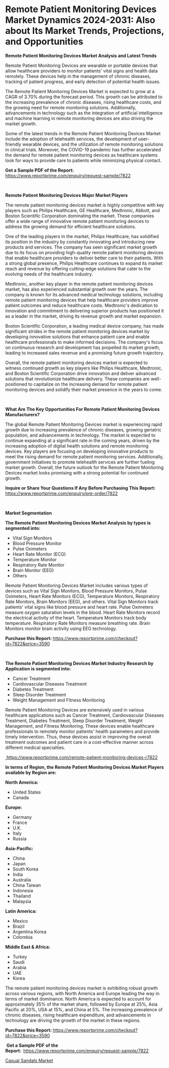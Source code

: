 <p><h1>Remote Patient Monitoring Devices Market Dynamics 2024-2031: Also about Its Market Trends, Projections, and Opportunities</h1></p><p><strong>Remote Patient Monitoring Devices Market Analysis and Latest Trends</strong></p>
<p><p>Remote Patient Monitoring Devices are wearable or portable devices that allow healthcare providers to monitor patients' vital signs and health data remotely. These devices help in the management of chronic diseases, tracking of patient progress, and early detection of potential health issues.</p><p>The Remote Patient Monitoring Devices Market is expected to grow at a CAGR of 3.70% during the forecast period. This growth can be attributed to the increasing prevalence of chronic diseases, rising healthcare costs, and the growing need for remote monitoring solutions. Additionally, advancements in technology such as the integration of artificial intelligence and machine learning in remote monitoring devices are also driving the market growth.</p><p>Some of the latest trends in the Remote Patient Monitoring Devices Market include the adoption of telehealth services, the development of user-friendly wearable devices, and the utilization of remote monitoring solutions in clinical trials. Moreover, the COVID-19 pandemic has further accelerated the demand for remote patient monitoring devices as healthcare systems look for ways to provide care to patients while minimizing physical contact.</p></p>
<p><strong>Get a Sample PDF of the Report:&nbsp;</strong> <a href="https://www.reportprime.com/enquiry/request-sample/7822">https://www.reportprime.com/enquiry/request-sample/7822</a></p>
<p>&nbsp;</p>
<p><strong>Remote Patient Monitoring Devices Major Market Players</strong></p>
<p><p>The remote patient monitoring devices market is highly competitive with key players such as Philips Healthcare, GE Healthcare, Medtronic, Abbott, and Boston Scientific Corporation dominating the market. These companies offer a wide range of innovative remote patient monitoring devices to address the growing demand for efficient healthcare solutions.</p><p>One of the leading players in the market, Philips Healthcare, has solidified its position in the industry by constantly innovating and introducing new products and services. The company has seen significant market growth due to its focus on providing high-quality remote patient monitoring devices that enable healthcare providers to deliver better care to their patients. With a strong global presence, Philips Healthcare continues to expand its market reach and revenue by offering cutting-edge solutions that cater to the evolving needs of the healthcare industry.</p><p>Medtronic, another key player in the remote patient monitoring devices market, has also experienced substantial growth over the years. The company is known for its advanced medical technology solutions, including remote patient monitoring devices that help healthcare providers improve patient outcomes and reduce healthcare costs. Medtronic's dedication to innovation and commitment to delivering superior products has positioned it as a leader in the market, driving its revenue growth and market expansion.</p><p>Boston Scientific Corporation, a leading medical device company, has made significant strides in the remote patient monitoring devices market by developing innovative solutions that enhance patient care and enable healthcare professionals to make informed decisions. The company's focus on continuous research and development has propelled its market growth, leading to increased sales revenue and a promising future growth trajectory.</p><p>Overall, the remote patient monitoring devices market is expected to witness continued growth as key players like Philips Healthcare, Medtronic, and Boston Scientific Corporation drive innovation and deliver advanced solutions that revolutionize healthcare delivery. These companies are well-positioned to capitalize on the increasing demand for remote patient monitoring devices and solidify their market presence in the years to come.</p></p>
<p>&nbsp;</p>
<p><strong>What Are The Key Opportunities For Remote Patient Monitoring Devices Manufacturers?</strong></p>
<p><p>The global Remote Patient Monitoring Devices market is experiencing rapid growth due to increasing prevalence of chronic diseases, growing geriatric population, and advancements in technology. The market is expected to continue expanding at a significant rate in the coming years, driven by the increasing adoption of digital health solutions and remote monitoring devices. Key players are focusing on developing innovative products to meet the rising demand for remote patient monitoring services. Additionally, government initiatives to promote telehealth services are further fueling market growth. Overall, the future outlook for the Remote Patient Monitoring Devices market looks promising with a strong potential for continued growth.</p></p>
<p><strong>Inquire or Share Your Questions If Any Before Purchasing This Report:</strong> <a href="https://www.reportprime.com/enquiry/pre-order/7822">https://www.reportprime.com/enquiry/pre-order/7822</a></p>
<p>&nbsp;</p>
<p><strong>Market Segmentation</strong></p>
<p><strong>The Remote Patient Monitoring Devices Market Analysis by types is segmented into:</strong></p>
<p><ul><li>Vital Sign Monitors</li><li>Blood Pressure Monitor</li><li>Pulse Oximeters</li><li>Heart Rate Monitor (ECG)</li><li>Temperature Monitor</li><li>Respiratory Rate Monitor</li><li>Brain Monitor (EEG)</li><li>Others</li></ul></p>
<p><p>Remote Patient Monitoring Devices Market includes various types of devices such as Vital Sign Monitors, Blood Pressure Monitors, Pulse Oximeters, Heart Rate Monitors (ECG), Temperature Monitors, Respiratory Rate Monitors, Brain Monitors (EEG), and others. Vital Sign Monitors track patients' vital signs like blood pressure and heart rate. Pulse Oximeters measure oxygen saturation levels in the blood. Heart Rate Monitors record the electrical activity of the heart. Temperature Monitors track body temperature. Respiratory Rate Monitors measure breathing rate. Brain Monitors monitor brain activity using EEG technology.</p></p>
<p><strong>Purchase this Report:&nbsp;</strong><a href="https://www.reportprime.com/checkout?id=7822&price=3590">https://www.reportprime.com/checkout?id=7822&price=3590</a></p>
<p>&nbsp;</p>
<p><strong>The Remote Patient Monitoring Devices Market Industry Research by Application is segmented into:</strong></p>
<p><ul><li>Cancer Treatment</li><li>Cardiovascular Diseases Treatment</li><li>Diabetes Treatment</li><li>Sleep Disorder Treatment</li><li>Weight Management and Fitness Monitoring</li></ul></p>
<p><p>Remote Patient Monitoring Devices are extensively used in various healthcare applications such as Cancer Treatment, Cardiovascular Diseases Treatment, Diabetes Treatment, Sleep Disorder Treatment, Weight Management, and Fitness Monitoring. These devices enable healthcare professionals to remotely monitor patients' health parameters and provide timely intervention. Thus, these devices assist in improving the overall treatment outcomes and patient care in a cost-effective manner across different medical specialties.</p></p>
<p><a href="https://www.reportprime.com/remote-patient-monitoring-devices-r7822">&nbsp;https://www.reportprime.com/remote-patient-monitoring-devices-r7822</a></p>
<p><strong>In terms of Region, the Remote Patient Monitoring Devices Market Players available by Region are:</strong></p>
<p>
    <p> <strong> North America: </strong>
        <ul>
            <li>United States</li>
            <li>Canada</li>
        </ul>
        </p> 
    <p> <strong> Europe: </strong>
        <ul>
            <li>Germany</li>
            <li>France</li>
            <li>U.K.</li>
            <li>Italy</li>
            <li>Russia</li>
        </ul>
        </p> 
    <p> <strong> Asia-Pacific: </strong>
        <ul>
            <li>China</li>
            <li>Japan</li>
            <li>South Korea</li>
            <li>India</li>
            <li>Australia</li>
            <li>China Taiwan</li>
            <li>Indonesia</li>
            <li>Thailand</li>
            <li>Malaysia</li>
        </ul>
        </p> 
    <p> <strong> Latin America: </strong>
        <ul>
            <li>Mexico</li>
            <li>Brazil</li>
            <li>Argentina Korea</li>
            <li>Colombia</li>
        </ul>
        </p> 
    <p> <strong> Middle East & Africa: </strong>
        <ul>
            <li>Turkey</li>
            <li>Saudi</li>
            <li>Arabia</li>
            <li>UAE</li>
            <li>Korea</li>
        </ul>
    </p>
    </p>
<p><p>The remote patient monitoring devices market is exhibiting robust growth across various regions, with North America and Europe leading the way in terms of market dominance. North America is expected to account for approximately 35% of the market share, followed by Europe at 25%, Asia Pacific at 20%, USA at 15%, and China at 5%. The increasing prevalence of chronic diseases, rising healthcare expenditure, and advancements in technology are driving the growth of the market in these regions.</p></p>
<p><strong>Purchase this Report: </strong><a href="https://www.reportprime.com/checkout?id=7822&price=3590">https://www.reportprime.com/checkout?id=7822&price=3590</a></p>
<p>&nbsp;<strong>Get a Sample PDF of the Report:&nbsp;&nbsp;</strong><a href="https://www.reportprime.com/enquiry/request-sample/7822">https://www.reportprime.com/enquiry/request-sample/7822</a></p>
<p><strong></strong></p>
<p><p><a href="https://mire-aunt-385.notion.site/Casual-Sandals-Market-Focuses-on-Market-Share-Size-and-Projected-Forecast-Till-2031-2e52d3d96dae44b58c3a5bc2508ed6d0">Casual Sandals Market</a></p></p>